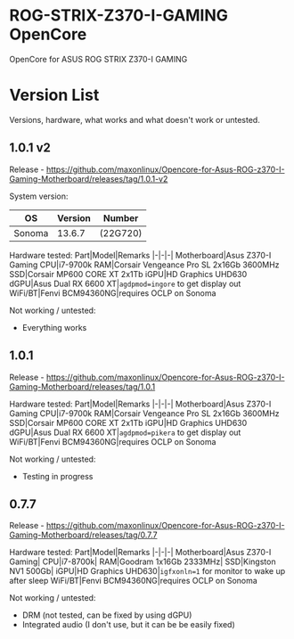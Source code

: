 # ROG-STRIX-Z370-I-GAMING OpenCore
OpenCore for ASUS ROG STRIX Z370-I GAMING

# Version List
Versions, hardware, what works and what doesn't work or untested.

 1.0.1 v2
-
Release - https://github.com/maxonlinux/Opencore-for-Asus-ROG-z370-I-Gaming-Motherboard/releases/tag/1.0.1-v2

System version:

OS|Version|Number
|-|-|-|
|Sonoma|13.6.7|(22G720)|

Hardware tested:
Part|Model|Remarks
|-|-|-|
Motherboard|Asus Z370-I Gaming
CPU|i7-9700k
RAM|Corsair Vengeance Pro SL 2x16Gb 3600MHz
SSD|Corsair MP600 CORE XT 2x1Tb
iGPU|HD Graphics UHD630
dGPU|Asus Dual RX 6600 XT|`agdpmod=ingore` to get display out
WiFi/BT|Fenvi BCM94360NG|requires OCLP on Sonoma

Not working / untested:
* Everything works

 1.0.1
-
Release - https://github.com/maxonlinux/Opencore-for-Asus-ROG-z370-I-Gaming-Motherboard/releases/tag/1.0.1

Hardware tested:
Part|Model|Remarks
|-|-|-|
Motherboard|Asus Z370-I Gaming
CPU|i7-9700k
RAM|Corsair Vengeance Pro SL 2x16Gb 3600MHz
SSD|Corsair MP600 CORE XT 2x1Tb
iGPU|HD Graphics UHD630
dGPU|Asus Dual RX 6600 XT|`agdpmod=pikera` to get display out
WiFi/BT|Fenvi BCM94360NG|requires OCLP on Sonoma

Not working / untested:
* Testing in progress


0.7.7
-
Release - https://github.com/maxonlinux/Opencore-for-Asus-ROG-z370-I-Gaming-Motherboard/releases/tag/0.7.7

Hardware tested:
Part|Model|Remarks
|-|-|-|
Motherboard|Asus Z370-I Gaming|
CPU|i7-8700k|
RAM|Goodram 1x16Gb 2333MHz|
SSD|Kingston NV1 500Gb|
iGPU|HD Graphics UHD630|`igfxonln=1` for monitor to wake up after sleep
WiFi/BT|Fenvi BCM94360NG|requires OCLP on Sonoma

Not working / untested:
* DRM (not tested, can be fixed by using dGPU)
* Integrated audio (I don't use, but it can be be easily fixed)
